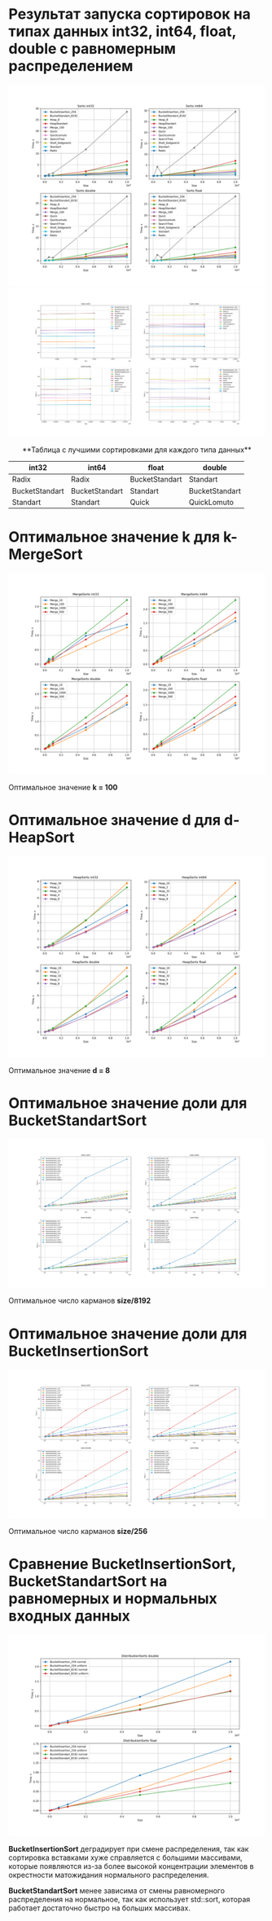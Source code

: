 # Результат запуска сортировок на типах данных int32, int64, float, double с равномерным распределением

![](all_metods.png)
![](all_metods_crop.png)

<center>
**Таблица с лучшими сортировками для каждого типа данных**

int32         	| int64          | float         	| double          |
------------- 	| -------------  | ------------- 	| -------------   |
Radix		  	| Radix		     | BucketStandart   | Standart		  |
BucketStandart  | BucketStandart | Standart		  	| BucketStandart  |
Standart	  	| Standart	     | Quick		  	| QuickLomuto	  |
</center>

# Оптимальное значение k для k-MergeSort 

![](Merge/Optimal_Merge.png)

Оптимальное значение **k = 100**

# Оптимальное значение d для d-HeapSort

![](Heap/Optimal_Heap.png)

Оптимальное значение **d = 8**

# Оптимальное значение доли для BucketStandartSort

![](BucketStandart/Optimal_8192.png)

Оптимальное число карманов **size/8192**

# Оптимальное значение доли для BucketInsertionSort

![](BucketInsertion/Optimal_256.png)

Оптимальное число карманов **size/256**

# Сравнение BucketInsertionSort, BucketStandartSort на равномерных и нормальных входных данных

![](Distribution/plot.png)

**BucketInsertionSort** деградирует при смене распределения, так как сортировка вставками хуже справляется с большими массивами,
которые появляются из-за более высокой концентрации элементов в окрестности матожидания нормального распределения.

**BucketStandartSort** менее зависима от смены равномерного распределения на нормальное, так как использует std::sort,
которая работает достаточно быстро на больших массивах.